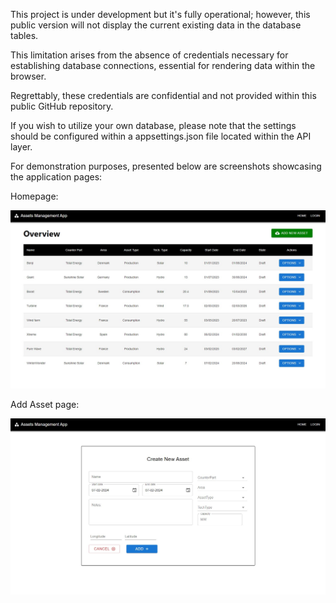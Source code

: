 This project is under development but it's fully operational; however, this public version will not display the current existing data in the database tables. 

This limitation arises from the absence of credentials necessary for establishing database connections, essential for rendering data within the browser. 

Regrettably, these credentials are confidential and not provided within this public GitHub repository.

If you wish to utilize your own database, please note that the settings should be configured within a appsettings.json file located within the API layer.


For demonstration purposes, presented below are screenshots showcasing the application pages:


Homepage:

![Homepage screenshot](reactui/src/Images/HomePageScreenshot.jpg)


Add Asset page:

![Add asset screenshot](reactui/src/Images/AddAssetScreenshot.jpg)







